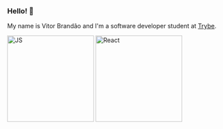 ### Hello! 👋

My name is Vitor Brandão and I'm a software developer student at [Trybe](https://www.betrybe.com/). 

<img src="https://cdn.icon-icons.com/icons2/2108/PNG/512/javascript_icon_130900.png" alt="JS" width="200"/>
<img src="https://www.google.com/url?sa=i&url=https%3A%2F%2Fcommons.wikimedia.org%2Fwiki%2FFile%3AReact-icon.svg&psig=AOvVaw2u39WSBbJLUNm4n0B2tryD&ust=1647981017298000&source=images&cd=vfe&ved=0CAsQjRxqFwoTCOj43euF2PYCFQAAAAAdAAAAABAP" alt="React" width="200"/>
